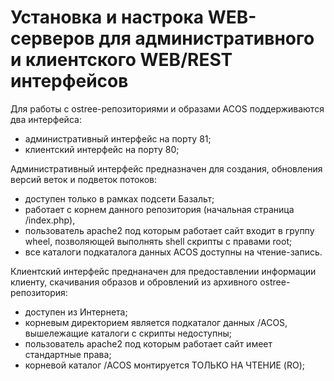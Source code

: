 # Установка и настрока WEB-серверов для административного и клиентского WEB/REST интерфейсов

Для работы с ostree-репозиториями и образами ACOS поддерживаются два интерфейса:
- административный интерфейс на порту 81;
- клиентский интерфейс на порту 80;

Административный интерфейс предназначен для создания, обновления версий веток и подветок потоков:
- доступен только в рамках подсети Базальт;
- работает с корнем данного репозитория (начальная страница /index.php), 
- пользователь apache2 под которым работает сайт входит в группу wheel, позволяющей выполнять shell скрипты с правами root;
- все каталоги подкаталога данных ACOS доступны на чтение-запись.

Клиентский интерфейс преднаначен для предоставлении информации клиенту, скачивания образов и обровлений из архивного ostree-репозитория:
- доступен из Интернета;
- корневым директорием является подкаталог данных /ACOS, вышележащие каталоги с скрипты недоступны;
- пользователь apache2 под которым работает сайт имеет стандартные права;
- корневой каталог /ACOS монтируется ТОЛЬКО НА ЧТЕНИЕ (RO);
